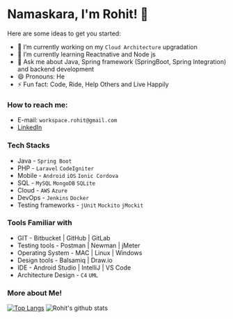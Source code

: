 # Namaskara, I'm Rohit! 🙏

Here are some ideas to get you started:

- 🔭 I’m currently working on my `Cloud Architecture` upgradation
- 🌱 I’m currently learning Reactnative and Node js
- 💬 Ask me about Java, Spring framework (SpringBoot, Spring Integration) and backend development
- 😄 Pronouns: He
- ⚡ Fun fact: Code, Ride, Help Others and Live Happily

### How to reach me: 
- E-mail: `workspace.rohit@gmail.com`
- [LinkedIn](https://www.linkedin.com/in/mlrohit/)


### Tech Stacks
- Java - `Spring Boot` 
- PHP - `Laravel` `CodeIgniter` 
- Mobile - `Android` `iOS` `Ionic Cordova` 
- SQL - `MySQL` `MongoDB` `SQLite`
- Cloud - `AWS` `Azure`
- DevOps - `Jenkins` `Docker`
- Testing frameworks - `jUnit` `Mockito` `jMockit`

### Tools Familiar with
- GIT - Bitbucket | GitHub | GitLab
- Testing tools - Postman | Newman | jMeter
- Operating System - MAC | Linux | Windows
- Design tools - Balsamiq | Draw.io
- IDE - Android Studio | IntelliJ | VS Code
- Architecture Design - `C4` `UML`


### More about Me!
[![Top Langs](https://github-readme-stats.vercel.app/api/top-langs/?username=mlr28&theme=tokyonight&show_icons=true)](https://github.com/anuraghazra/github-readme-stats)  ![Rohit's github stats](https://github-readme-stats.vercel.app/api?username=mlr28&theme=tokyonight&show_icons=true)





